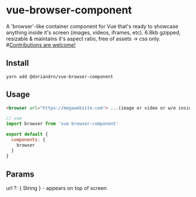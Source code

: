 # vue-browser-component
A 'browser'-like container component for Vue that's ready to showcase anything inside it's screen (images, videos, iframes, etc). 6.8kb gzipped, resizable & maintains it's aspect ratio, free of assets -> css only. #[Contributions are welcome!](./CONTRIBUTE.md)

## Install
```shell
yarn add @doriandrn/vue-browser-component
```

## Usage
```html
<browser url="https://megawebsite.com"> ...(image or video or w/e inside the screen)... </browser>
```

```js
// vue
import browser from 'vue-browser-component'

export default {
  components: {
    browser
  }
}
```

## Params
url ?: { String } - appears on top of screen
